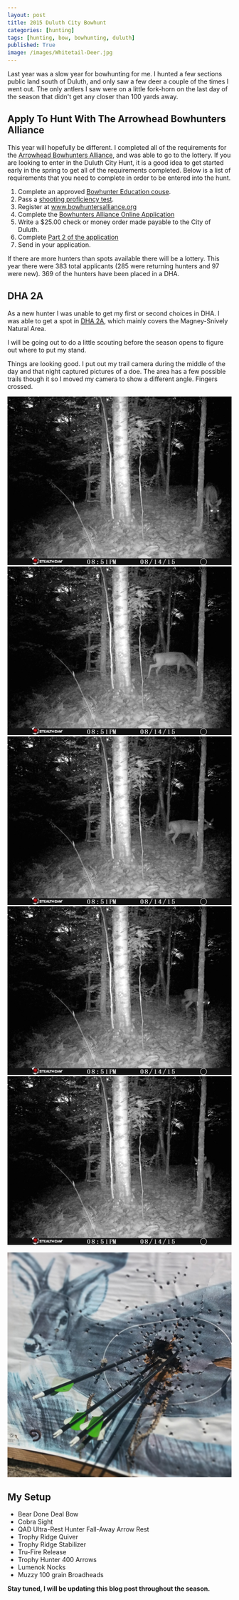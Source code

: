 ```yaml
---
layout: post
title: 2015 Duluth City Bowhunt
categories: [hunting]
tags: [hunting, bow, bowhunting, duluth]
published: True
image: /images/Whitetail-Deer.jpg
---
```


<style>.parallax-background {background: url("/images/Whitetail-Deer.jpg");}</style>

Last year was a slow year for bowhunting for me. I hunted a few sections public land south of Duluth, and only saw a few deer a couple of the times I went out. The only antlers I saw were on a little fork-horn on the last day of the season that didn't get any closer than 100 yards away.

## Apply To Hunt With The Arrowhead Bowhunters Alliance

This year will hopefully be different. I completed all of the requirements for the <a target="_blank" href="http://www.bowhuntersalliance.org/">Arrowhead Bowhunters Alliance</a>, and was able to go to the lottery. If you are looking to enter in the Duluth City Hunt, it is a good idea to get started early in the spring to get all of the requirements completed. Below is a list of requirements that you need to complete in order to be entered into the hunt.

1. Complete an approved <a target="_blank" href="http://www.dnr.state.mn.us/safety/bowhunter/index.html">Bowhunter Education couse</a>.
2. Pass a <a target="_blank" href="http://www.bowhuntersalliance.org/proficiency-test">shooting proficiency test</a>.
3. Register at <a target="_blank" href="http://www.bowhuntersalliance.org/"> www.bowhuntersalliance.org</a>
4. Complete the <a target="_blank" href="http://www.bowhuntersalliance.org/edit-profile?view=login">Bowhunters Alliance Online Application</a>
5. Write a $25.00 check or money order made payable to the City of Duluth.
6. Complete <a target="_blank" href="http://www.bowhuntersalliance.org/downloads/2015%20Application%20Part%202.pdf">Part 2 of the application</a>
7. Send in your application.

If there are more hunters than spots available there will be a lottery. This year there were 383 total applicants (285 were returning hunters and 97 were new). 369 of the hunters have been placed in a DHA.

## DHA 2A

As a new hunter I was unable to get my first or second choices in DHA. I was able to get a spot in <a target="_blank" href="http://www.bowhuntersalliance.org/images/dha_maps/DHA2.jpg">DHA 2A</a>, which mainly covers the Magney-Snively Natural Area.

I will be going out to do a little scouting before the season opens to figure out where to put my stand.

Things are looking good. I put out my trail camera during the middle of the day and that night captured pictures of a doe. The area has a few possible trails though it so I moved my camera to show a different angle. Fingers crossed.

<div class="flexdad">
	<a href="/images/2015-08-14_Doe_1.1.JPG" data-lightbox="DHA2A Doe" data-title="DHA2A Doe" target="_self" class="flexkid"><img src="/images/2015-08-14_Doe_1.1.JPG" alt="Whitetail Doe on Trail Camera"></a>
	<a href="/images/2015-08-14_Doe_1.2.JPG" data-lightbox="DHA2A Doe" data-title="DHA2A Doe" target="_self" class="flexkid"><img src="/images/2015-08-14_Doe_1.2.JPG" alt="Whitetail Doe on Trail Camera"></a>
	<a href="/images/2015-08-14_Doe_1.3.JPG" data-lightbox="DHA2A Doe" data-title="DHA2A Doe" target="_self" class="flexkid"><img src="/images/2015-08-14_Doe_1.3.JPG" alt="Whitetail Doe on Trail Camera"></a>
	<a href="/images/2015-08-14_Doe_1.4.JPG" data-lightbox="DHA2A Doe" data-title="DHA2A Doe" target="_self" class="flexkid"><img src="/images/2015-08-14_Doe_1.4.JPG" alt="Whitetail Doe on Trail Camera"></a>
	<a href="/images/2015-08-14_Doe_1.5.JPG" data-lightbox="DHA2A Doe" data-title="DHA2A Doe" target="_self" class="flexkid"><img src="/images/2015-08-14_Doe_1.5.JPG" alt="Whitetail Doe on Trail Camera"></a>
</div>


<a href="/images/Archery_Practice.jpg" data-lightbox="Archery Target Practice" data-title="2 shots from 40 yards and 2 shots from 50 yards"><img class="floatright" src="/images/Archery_Practice.jpg" alt="Target"></a>

## My Setup
* Bear Done Deal Bow
* Cobra Sight
* QAD Ultra-Rest Hunter Fall-Away Arrow Rest
* Trophy Ridge Quiver
* Trophy Ridge Stabilizer
* Tru-Fire Release
* Trophy Hunter 400 Arrows
* Lumenok Nocks
* Muzzy 100 grain Broadheads

<b>Stay tuned, I will be updating this blog post throughout the season.</b>